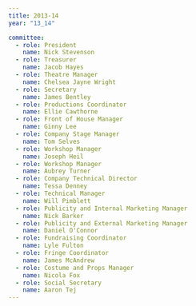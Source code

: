 ```yaml
---
title: 2013-14
year: "13_14"

committee:
  - role: President
    name: Nick Stevenson
  - role: Treasurer
    name: Jacob Hayes
  - role: Theatre Manager
    name: Chelsea Jayne Wright
  - role: Secretary
    name: James Bentley
  - role: Productions Coordinator
    name: Ellie Cawthorne
  - role: Front of House Manager
    name: Ginny Lee
  - role: Company Stage Manager
    name: Tom Selves
  - role: Workshop Manager
    name: Joseph Heil
  - role: Workshop Manager
    name: Aubrey Turner
  - role: Company Technical Director
    name: Tessa Denney
  - role: Technical Manager
    name: Will Pimblett
  - role: Publicity and Internal Marketing Manager
    name: Nick Barker
  - role: Publicity and External Marketing Manager
    name: Daniel O'Connor
  - role: Fundraising Coordinator
    name: Lyle Fulton
  - role: Fringe Coordinator
    name: James McAndrew
  - role: Costume and Props Manager
    name: Nicola Fox
  - role: Social Secretary
    name: Aaron Tej
---
```

